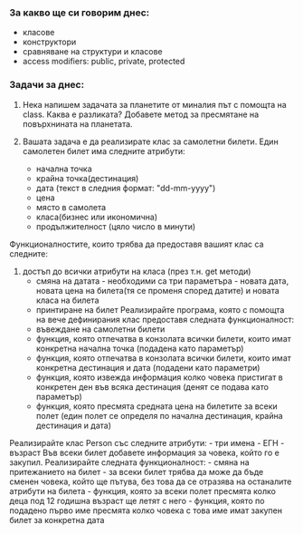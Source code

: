 ### За какво ще си говорим днес:
- класове
- конструктори
- сравняване на структури и класове
- access modifiers: public, private, protected


### Задачи за днес:
1. Нека напишем задачата за планетите от миналия път с помощта на class. Каква е разликата? Добавете метод за пресмятане на повърхнината на планетата. 

2. Вашата задача е да реализирате клас за самолетни билети. Един самолетен билет има следните атрибути:
    - начална точка
    - крайна точка(дестинация)
    - дата (текст в следния формат: "dd-mm-yyyy")
    - цена
    - място в самолета
    - класа(бизнес или икономична)
    - продължителност (цяло число в минути)
    
Функционалностите, които трябва да предоставя вашият клас са следните:
1. достъп до всички атрибути на класа (през т.н. get методи)
    - смяна на датата - необходими са три параметъра - новата дата, новата цена на билета(тя се променя според датите) и новата класа на билета
    - принтиране на билет
Реализирайте програма, която с помощта на вече дефинирания клас предоставя следната функционалност:
    - въвеждане на самолетни билети
    - функция, която отпечатва в конзолата всички билети, които имат конкретна начална точка (подадена като параметър)
    - функция, която отпечатва в конзолата всички билети, които имат конкретна дестинация и дата (подадени като параметри)
    - функция, която извежда информация колко човека пристигат в конкретен ден във всяка дестинация (денят се подава като параметър)
    - функция, която пресмята средната цена на билетите за всеки полет (един полет се определя по начална дестинация, крайна дестинация и дата)

Реализирайте клас Person със следните атрибути:
    - три имена
    - ЕГН
    - възраст
Във всеки билет добавете информация за човека, който го е закупил. Реализирайте следната функционалност:
    - смяна на притежанието на билет - за всеки билет трябва да може да бъде сменен човека, който ще пътува, без това да се отразява на останалите атрибути на билета
    - функция, която за всеки полет пресмята колко деца под 12 годишна възраст ще летят с него
    - функция, която по подадено първо име пресмята колко човека с това име имат закупен билет за конкретна дата 
